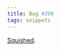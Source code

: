 ```yaml
---
title: Bug #398
tags: snippets
---
```


[Squished](http://wincent.dev/a/support/bugs/show_bug.cgi?id=398).
